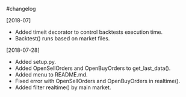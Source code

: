 #changelog

[2018-07]
* Added timeit decorator to control backtests execution time.
* Backtest() runs based on market files.

[2018-07-28]
* Added setup.py.
* Added OpenSellOrders and OpenBuyOrders to get_last_data().
* Added menu to README.md.
* Fixed error with OpenSellOrders and OpenBuyOrders in realtime().
* Added filter realtime() by main market.